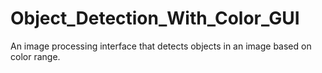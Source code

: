 # Object_Detection_With_Color_GUI
An image processing interface that detects objects in an image based on color range.
